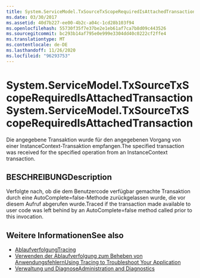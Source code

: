 ```yaml
---
title: System.ServiceModel.TxSourceTxScopeRequiredIsAttachedTransaction
ms.date: 03/30/2017
ms.assetid: 40d7b227-ee00-4b2c-a04c-1cd28b103f94
ms.openlocfilehash: 55730f35f7e37be2e1eb61af7ca7b8d09c443526
ms.sourcegitcommit: bc293b14af795e0e999e3304dd40c0222cf2ffe4
ms.translationtype: MT
ms.contentlocale: de-DE
ms.lasthandoff: 11/26/2020
ms.locfileid: "96293753"
---
```

# <a name="systemservicemodeltxsourcetxscoperequiredisattachedtransaction"></a><span data-ttu-id="61490-102">System.ServiceModel.TxSourceTxScopeRequiredIsAttachedTransaction</span><span class="sxs-lookup"><span data-stu-id="61490-102">System.ServiceModel.TxSourceTxScopeRequiredIsAttachedTransaction</span></span>

<span data-ttu-id="61490-103">Die angegebene Transaktion wurde für den angegebenen Vorgang von einer InstanceContext-Transaktion empfangen.</span><span class="sxs-lookup"><span data-stu-id="61490-103">The specified transaction was received for the specified operation from an InstanceContext transaction.</span></span>  
  
## <a name="description"></a><span data-ttu-id="61490-104">BESCHREIBUNG</span><span class="sxs-lookup"><span data-stu-id="61490-104">Description</span></span>  

 <span data-ttu-id="61490-105">Verfolgte nach, ob die dem Benutzercode verfügbar gemachte Transaktion durch eine AutoComplete=false-Methode zurückgelassen wurde, die vor diesem Aufruf abgerufen wurde.</span><span class="sxs-lookup"><span data-stu-id="61490-105">Traced if the transaction made available to user code was left behind by an AutoComplete=false method called prior to this invocation.</span></span>  
  
## <a name="see-also"></a><span data-ttu-id="61490-106">Weitere Informationen</span><span class="sxs-lookup"><span data-stu-id="61490-106">See also</span></span>

- [<span data-ttu-id="61490-107">Ablaufverfolgung</span><span class="sxs-lookup"><span data-stu-id="61490-107">Tracing</span></span>](index.md)
- [<span data-ttu-id="61490-108">Verwenden der Ablaufverfolgung zum Beheben von Anwendungsfehlern</span><span class="sxs-lookup"><span data-stu-id="61490-108">Using Tracing to Troubleshoot Your Application</span></span>](using-tracing-to-troubleshoot-your-application.md)
- [<span data-ttu-id="61490-109">Verwaltung und Diagnose</span><span class="sxs-lookup"><span data-stu-id="61490-109">Administration and Diagnostics</span></span>](../index.md)
